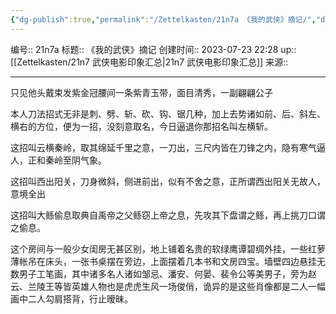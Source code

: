 ```yaml
---
{"dg-publish":true,"permalink":"/Zettelkasten/21n7a 《我的武侠》摘记/","dgPassFrontmatter":true}
---
```


编号:: 21n7a
标题:: 《我的武侠》摘记
创建时间:: 2023-07-23 22:28
up:: [[Zettelkasten/21n7 武侠电影印象汇总\|21n7 武侠电影印象汇总]]
来源:: 

---
只见他头戴束发紫金冠腰间一条紫青玉带，面目清秀，一副翩翩公子

本人刀法招式无非是刺、劈、斩、砍、钩、锯几种，加上去势诸如前、后、斜左、横右的方位，便为一招，没刻意取名，今日逼退你那招名叫左横斩。

这招叫云横秦岭，取其绵延千里之意，一刀出，三尺内皆在刀锋之内，隐有寒气逼人，正和秦岭至阴气象。

这招叫西出阳关，刀身微斜，侧进前出，似有不舍之意，正所谓西出阳关无故人，意境全出

这招叫大鲧偷息取典自禹帝之父鲧窃上帝之息，先攻其下盘谓之鲧，再上挑刀口谓之偷息。

这个房间与一般少女闺房无甚区别，地上铺着名贵的软绿鹰谭碧绸外挂，一些红萝薄帐吊在床头，一张书桌摆在旁边，上面摆着几本书和文房四宝。墙壁四边悬挂无数男子工笔画，其中诸多名人诸如邹忌、潘安、何晏、裴令公等美男子，旁为赵云、兰陵王等皆英雄人物也是虎虎生风一场俊俏，诡异的是这些肖像都是二人一幅画中二人勾肩搭背，行止暧昧。